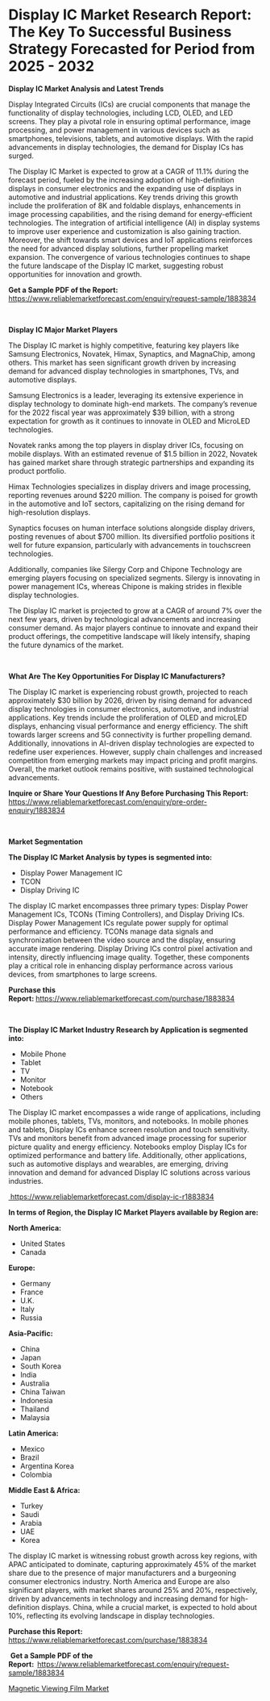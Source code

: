 <p><h1>Display IC Market Research Report: The Key To Successful Business Strategy Forecasted for Period from 2025 - 2032</h1></p><p><strong>Display IC Market Analysis and Latest Trends</strong></p>
<p><p>Display Integrated Circuits (ICs) are crucial components that manage the functionality of display technologies, including LCD, OLED, and LED screens. They play a pivotal role in ensuring optimal performance, image processing, and power management in various devices such as smartphones, televisions, tablets, and automotive displays. With the rapid advancements in display technologies, the demand for Display ICs has surged.</p><p>The Display IC Market is expected to grow at a CAGR of 11.1% during the forecast period, fueled by the increasing adoption of high-definition displays in consumer electronics and the expanding use of displays in automotive and industrial applications. Key trends driving this growth include the proliferation of 8K and foldable displays, enhancements in image processing capabilities, and the rising demand for energy-efficient technologies. The integration of artificial intelligence (AI) in display systems to improve user experience and customization is also gaining traction. Moreover, the shift towards smart devices and IoT applications reinforces the need for advanced display solutions, further propelling market expansion. The convergence of various technologies continues to shape the future landscape of the Display IC market, suggesting robust opportunities for innovation and growth.</p></p>
<p><strong>Get a Sample PDF of the Report:&nbsp;</strong> <a href="https://www.reliablemarketforecast.com/enquiry/request-sample/1883834?utm_campaign=1130&utm_medium=2&utm_source=Github&utm_content=ia&utm_term=12022025&utm_id=display-ic">https://www.reliablemarketforecast.com/enquiry/request-sample/1883834</a></p>
<p>&nbsp;</p>
<p><strong>Display IC Major Market Players</strong></p>
<p><p>The Display IC market is highly competitive, featuring key players like Samsung Electronics, Novatek, Himax, Synaptics, and MagnaChip, among others. This market has seen significant growth driven by increasing demand for advanced display technologies in smartphones, TVs, and automotive displays.</p><p>Samsung Electronics is a leader, leveraging its extensive experience in display technology to dominate high-end markets. The company’s revenue for the 2022 fiscal year was approximately $39 billion, with a strong expectation for growth as it continues to innovate in OLED and MicroLED technologies.</p><p>Novatek ranks among the top players in display driver ICs, focusing on mobile displays. With an estimated revenue of $1.5 billion in 2022, Novatek has gained market share through strategic partnerships and expanding its product portfolio.</p><p>Himax Technologies specializes in display drivers and image processing, reporting revenues around $220 million. The company is poised for growth in the automotive and IoT sectors, capitalizing on the rising demand for high-resolution displays.</p><p>Synaptics focuses on human interface solutions alongside display drivers, posting revenues of about $700 million. Its diversified portfolio positions it well for future expansion, particularly with advancements in touchscreen technologies.</p><p>Additionally, companies like Silergy Corp and Chipone Technology are emerging players focusing on specialized segments. Silergy is innovating in power management ICs, whereas Chipone is making strides in flexible display technologies.</p><p>The Display IC market is projected to grow at a CAGR of around 7% over the next few years, driven by technological advancements and increasing consumer demand. As major players continue to innovate and expand their product offerings, the competitive landscape will likely intensify, shaping the future dynamics of the market.</p></p>
<p>&nbsp;</p>
<p><strong>What Are The Key Opportunities For Display IC Manufacturers?</strong></p>
<p><p>The Display IC market is experiencing robust growth, projected to reach approximately $30 billion by 2026, driven by rising demand for advanced display technologies in consumer electronics, automotive, and industrial applications. Key trends include the proliferation of OLED and microLED displays, enhancing visual performance and energy efficiency. The shift towards larger screens and 5G connectivity is further propelling demand. Additionally, innovations in AI-driven display technologies are expected to redefine user experiences. However, supply chain challenges and increased competition from emerging markets may impact pricing and profit margins. Overall, the market outlook remains positive, with sustained technological advancements.</p></p>
<p><strong>Inquire or Share Your Questions If Any Before Purchasing This Report:</strong> <a href="https://www.reliablemarketforecast.com/enquiry/pre-order-enquiry/1883834?utm_campaign=1130&utm_medium=2&utm_source=Github&utm_content=ia&utm_term=12022025&utm_id=display-ic">https://www.reliablemarketforecast.com/enquiry/pre-order-enquiry/1883834</a></p>
<p>&nbsp;</p>
<p><strong>Market Segmentation</strong></p>
<p><strong>The Display IC Market Analysis by types is segmented into:</strong></p>
<p><ul><li>Display Power Management IC</li><li>TCON</li><li>Display Driving IC</li></ul></p>
<p><p>The display IC market encompasses three primary types: Display Power Management ICs, TCONs (Timing Controllers), and Display Driving ICs. Display Power Management ICs regulate power supply for optimal performance and efficiency. TCONs manage data signals and synchronization between the video source and the display, ensuring accurate image rendering. Display Driving ICs control pixel activation and intensity, directly influencing image quality. Together, these components play a critical role in enhancing display performance across various devices, from smartphones to large screens.</p></p>
<p><strong>Purchase this Report:&nbsp;</strong><a href="https://www.reliablemarketforecast.com/purchase/1883834?utm_campaign=1130&utm_medium=2&utm_source=Github&utm_content=ia&utm_term=12022025&utm_id=display-ic">https://www.reliablemarketforecast.com/purchase/1883834</a></p>
<p>&nbsp;</p>
<p><strong>The Display IC Market Industry Research by Application is segmented into:</strong></p>
<p><ul><li>Mobile Phone</li><li>Tablet</li><li>TV</li><li>Monitor</li><li>Notebook</li><li>Others</li></ul></p>
<p><p>The Display IC market encompasses a wide range of applications, including mobile phones, tablets, TVs, monitors, and notebooks. In mobile phones and tablets, Display ICs enhance screen resolution and touch sensitivity. TVs and monitors benefit from advanced image processing for superior picture quality and energy efficiency. Notebooks employ Display ICs for optimized performance and battery life. Additionally, other applications, such as automotive displays and wearables, are emerging, driving innovation and demand for advanced Display IC solutions across various industries.</p></p>
<p><a href="https://www.reliablemarketforecast.com/display-ic-r1883834?utm_campaign=1130&utm_medium=2&utm_source=Github&utm_content=ia&utm_term=12022025&utm_id=display-ic">&nbsp;https://www.reliablemarketforecast.com/display-ic-r1883834</a></p>
<p><strong>In terms of Region, the Display IC Market Players available by Region are:</strong></p>
<p>
    <p> <strong> North America: </strong>
        <ul>
            <li>United States</li>
            <li>Canada</li>
        </ul>
        </p> 
    <p> <strong> Europe: </strong>
        <ul>
            <li>Germany</li>
            <li>France</li>
            <li>U.K.</li>
            <li>Italy</li>
            <li>Russia</li>
        </ul>
        </p> 
    <p> <strong> Asia-Pacific: </strong>
        <ul>
            <li>China</li>
            <li>Japan</li>
            <li>South Korea</li>
            <li>India</li>
            <li>Australia</li>
            <li>China Taiwan</li>
            <li>Indonesia</li>
            <li>Thailand</li>
            <li>Malaysia</li>
        </ul>
        </p> 
    <p> <strong> Latin America: </strong>
        <ul>
            <li>Mexico</li>
            <li>Brazil</li>
            <li>Argentina Korea</li>
            <li>Colombia</li>
        </ul>
        </p> 
    <p> <strong> Middle East & Africa: </strong>
        <ul>
            <li>Turkey</li>
            <li>Saudi</li>
            <li>Arabia</li>
            <li>UAE</li>
            <li>Korea</li>
        </ul>
    </p>
    </p>
<p><p>The display IC market is witnessing robust growth across key regions, with APAC anticipated to dominate, capturing approximately 45% of the market share due to the presence of major manufacturers and a burgeoning consumer electronics industry. North America and Europe are also significant players, with market shares around 25% and 20%, respectively, driven by advancements in technology and increasing demand for high-definition displays. China, while a crucial market, is expected to hold about 10%, reflecting its evolving landscape in display technologies.</p></p>
<p><strong>Purchase this Report: </strong><a href="https://www.reliablemarketforecast.com/purchase/1883834?utm_campaign=1130&utm_medium=2&utm_source=Github&utm_content=ia&utm_term=12022025&utm_id=display-ic">https://www.reliablemarketforecast.com/purchase/1883834</a></p>
<p>&nbsp;<strong>Get a Sample PDF of the Report:&nbsp;&nbsp;</strong><a href="https://www.reliablemarketforecast.com/enquiry/request-sample/1883834?utm_campaign=1130&utm_medium=2&utm_source=Github&utm_content=ia&utm_term=12022025&utm_id=display-ic">https://www.reliablemarketforecast.com/enquiry/request-sample/1883834</a></p>
<p><strong></strong></p>
<p><p><a href="https://github.com/RickHolmes3/Market-Research-Report-List-7/blob/main/magnetic-viewing-film-market.md?utm_campaign=1130&utm_medium=2&utm_source=Github&utm_content=ia&utm_term=12022025&utm_id=display-ic">Magnetic Viewing Film Market</a></p></p>